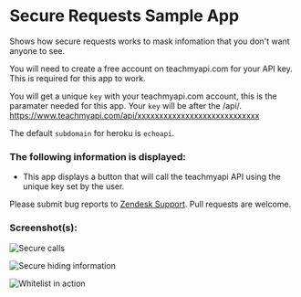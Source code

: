 # Secure Requests Sample App

Shows how secure requests works to mask infomation that you don't want anyone to see.

You will need to create a free account on teachmyapi.com for your API key. This is required for this app to work.

You will get a unique `key` with your teachmyapi.com account, this is the paramater needed for this app.
Your `key` will be after the /api/. https://www.teachmyapi.com/api/xxxxxxxxxxxxxxxxxxxxxxxxxxxx

The default `subdomain` for heroku is `echoapi`.

### The following information is displayed:

* This app displays a button that will call the teachmyapi API using the unique key set by the user.

Please submit bug reports to [Zendesk Support](mailto:support@zendesk.com). Pull requests are welcome.

### Screenshot(s):
![Secure calls](http://f.cl.ly/items/2S4223223b2m0L0c0p1s/demo1.gif)

![Secure hiding information](http://f.cl.ly/items/1U0G2f1T2Q372m3d3s3I/demo2.gif)

![Whitelist in action](http://f.cl.ly/items/3q2Y033m0d0w1k3u1O1c/demo3.gif)
